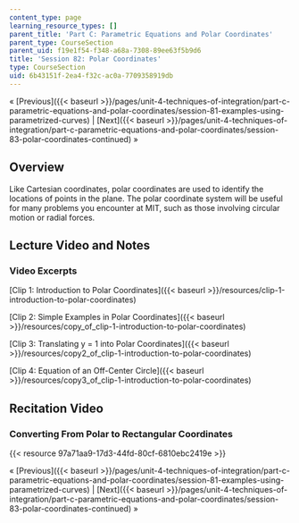 ```yaml
---
content_type: page
learning_resource_types: []
parent_title: 'Part C: Parametric Equations and Polar Coordinates'
parent_type: CourseSection
parent_uid: f19e1f54-f348-a68a-7308-89ee63f5b9d6
title: 'Session 82: Polar Coordinates'
type: CourseSection
uid: 6b43151f-2ea4-f32c-ac0a-7709358919db
---
```


« [Previous]({{< baseurl >}}/pages/unit-4-techniques-of-integration/part-c-parametric-equations-and-polar-coordinates/session-81-examples-using-parametrized-curves) | [Next]({{< baseurl >}}/pages/unit-4-techniques-of-integration/part-c-parametric-equations-and-polar-coordinates/session-83-polar-coordinates-continued) »

Overview
--------

Like Cartesian coordinates, polar coordinates are used to identify the locations of points in the plane. The polar coordinate system will be useful for many problems you encounter at MIT, such as those involving circular motion or radial forces.

Lecture Video and Notes
-----------------------

### Video Excerpts

[Clip 1: Introduction to Polar Coordinates]({{< baseurl >}}/resources/clip-1-introduction-to-polar-coordinates)

[Clip 2: Simple Examples in Polar Coordinates]({{< baseurl >}}/resources/copy_of_clip-1-introduction-to-polar-coordinates)

[Clip 3: Translating y = 1 into Polar Coordinates]({{< baseurl >}}/resources/copy2_of_clip-1-introduction-to-polar-coordinates)

[Clip 4: Equation of an Off-Center Circle]({{< baseurl >}}/resources/copy3_of_clip-1-introduction-to-polar-coordinates)

Recitation Video
----------------

### Converting From Polar to Rectangular Coordinates

{{< resource 97a71aa9-17d3-44fd-80cf-6810ebc2419e >}}

« [Previous]({{< baseurl >}}/pages/unit-4-techniques-of-integration/part-c-parametric-equations-and-polar-coordinates/session-81-examples-using-parametrized-curves) | [Next]({{< baseurl >}}/pages/unit-4-techniques-of-integration/part-c-parametric-equations-and-polar-coordinates/session-83-polar-coordinates-continued) »